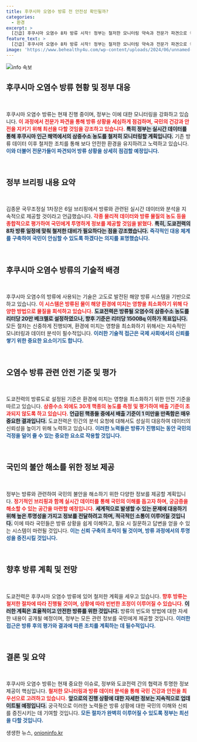 ```yaml
---
title: 후쿠시마 오염수 방류 전 안전성 확인될까?
categories:
  - 환경
excerpt: >
  [긴급] 후쿠시마 오염수 8차 방류 시작! 정부는 철저한 모니터링 약속과 전문가 파견으로 국민 건강 지킨다. 그들이 숨기고 있는 진실은? 클릭해서 확인하세요!
feature_text: >
  [긴급] 후쿠시마 오염수 8차 방류 시작! 정부는 철저한 모니터링 약속과 전문가 파견으로 국민 건강 지킨다. 그들이 숨기고 있는 진실은? 클릭해서 확인하세요!
image: 'https://www.behealthy4u.com/wp-content/uploads/2024/06/unnamed-file.png'
---
```


<p><img src="https://www.behealthy4u.com/wp-content/uploads/2024/06/unnamed-file.png" alt="info 속보" /></p>

<h2 data-ke-size="size26">후쿠시마 오염수 방류 현황 및 정부 대응</h2>

<p data-ke-size="size16">&nbsp;</p>

<p>후쿠시마 오염수 방류는 현재 진행 중이며, 정부는 이에 대한 모니터링을 강화하고 있습니다. <b><span style="color: #ee2323;">이 과정에서 전문가 파견을 통해 방류 상황을 세심하게 점검하며, 국민의 건강과 안전을 지키기 위해 최선을 다할 것임을 강조하고 있습니다.</span></b> <b><span style="background-color: #21538527;">특히 정부는 실시간 데이터를 통해 후쿠시마 인근 해역에서의 삼중수소 농도를 철저히 모니터링할 계획입니다.</span></b> 기존 방류 데이터 이후 철저한 조치를 통해 보다 안전한 환경을 유지하려고 노력하고 있습니다. <b><span style="color: #1a5490;">이와 더불어 전문가들이 파견되어 방류 상황을 상세히 점검할 예정입니다.</span></b></p>

<p data-ke-size="size16">&nbsp;</p>

<h2 data-ke-size="size26">정부 브리핑 내용 요약</h2>

<p data-ke-size="size16">&nbsp;</p>

<p>김종문 국무조정실 1차장은 6일 브리핑에서 방류와 관련된 실시간 데이터와 분석을 지속적으로 제공할 것이라고 언급했습니다. <b><span style="color: #ee2323;">각종 물리적 데이터와 방류 물질의 농도 등을 종합적으로 평가하여 국민에게 투명하게 정보를 제공할 것임을 밝혔다.</span></b> <b><span style="background-color: #21538527;">특히, 도쿄전력의 8차 방류 일정에 맞춰 철저한 대비가 필요하다는 점을 강조했습니다.</span></b> <b><span style="color: #1a5490;">즉각적인 대응 체계를 구축하여 국민이 안심할 수 있도록 하겠다는 의지를 표명했습니다.</span></b></p>

<p data-ke-size="size16">&nbsp;</p>

<h2 data-ke-size="size26">후쿠시마 오염수 방류의 기술적 배경</h2>

<p data-ke-size="size16">&nbsp;</p>

<p>후쿠시마 오염수의 방류에 사용되는 기술은 고도로 발전된 해양 방류 시스템을 기반으로 하고 있습니다. <b><span style="color: #ee2323;">이 시스템은 방류된 물이 해양 환경에 미치는 영향을 최소화하기 위해 다양한 방법으로 물질을 희석하고 있습니다.</span></b> <b><span style="background-color: #21538527;">도쿄전력은 방류될 오염수의 삼중수소 농도를 리터당 20만 베크렐로 설정하였으나, 향후 기준은 리터당 1500Bq 이하가 목표입니다.</span></b> 모든 절차는 신중하게 진행되며, 환경에 미치는 영향을 최소화하기 위해서는 지속적인 모니터링과 데이터 분석이 필수적입니다. <b><span style="color: #1a5490;">이러한 기술적 접근은 국제 사회에서의 신뢰를 쌓기 위한 중요한 요소이기도 합니다.</span></b></p>

<p data-ke-size="size16">&nbsp;</p>

<h2 data-ke-size="size26">오염수 방류 관련 안전 기준 및 평가</h2>

<p data-ke-size="size16">&nbsp;</p>

<p>도쿄전력의 방류도로 설정된 기준은 환경에 미치는 영향을 최소화하기 위한 안전 기준을 따르고 있습니다. <b><span style="color: #ee2323;">삼중수소 외에도 30개 핵종의 농도를 측정 및 평가하여 배출 기준이 초과되지 않도록 하고 있습니다.</span></b> <b><span style="background-color: #21538527;">언급된 핵종들 중에서 배출 기준이 1 미만을 만족함은 매우 중요한 결과입니다.</span></b> 도쿄전력은 민간의 분석 요청에 대해서도 성실히 대응하여 데이터의 신뢰성을 높이기 위해 노력하고 있습니다. <b><span style="color: #1a5490;">이러한 노력들은 방류가 진행되는 동안 국민의 걱정을 덜어 줄 수 있는 중요한 요소로 작용할 것입니다.</span></b></p>

<p data-ke-size="size16">&nbsp;</p>

<h2 data-ke-size="size26">국민의 불안 해소를 위한 정보 제공</h2>

<p data-ke-size="size16">&nbsp;</p>

<p>정부는 방류와 관련하여 국민의 불안을 해소하기 위한 다양한 정보를 제공할 계획입니다. <b><span style="color: #ee2323;">정기적인 브리핑과 함께 실시간 데이터를 통해 국민의 이해를 돕고자 하며, 궁금증을 해소할 수 있는 공간을 마련할 예정입니다.</span></b> <b><span style="background-color: #21538527;">세계적으로 발생할 수 있는 문제에 대응하기 위해 높은 투명성을 가지고 정보를 전달하려고 하며, 적극적인 소통이 이루어질 것입니다.</span></b> 이에 따라 국민들은 방류 상황을 쉽게 이해하고, 필요 시 질문하고 답변을 얻을 수 있는 시스템이 마련될 것입니다. <b><span style="color: #1a5490;">이는 신뢰 구축의 초석이 될 것이며, 방류 과정에서의 투명성을 증진시킬 것입니다.</span></b></p>

<p data-ke-size="size16">&nbsp;</p>

<h2 data-ke-size="size26">향후 방류 계획 및 전망</h2>

<p data-ke-size="size16">&nbsp;</p>

<p>도쿄전력은 후쿠시마 오염수 방류에 있어 철저한 계획을 세우고 있습니다. <b><span style="color: #ee2323;">향후 방류는 철저한 절차에 따라 진행될 것이며, 상황에 따라 빈번한 조정이 이루어질 수 있습니다.</span></b> <b><span style="background-color: #21538527;">이러한 계획은 효율적이고 안전한 방류를 위한 것입니다.</span></b> 방류의 빈도와 방법에 대한 자세한 내용이 공개될 예정이며, 정부는 모든 관련 정보를 국민에게 제공할 것입니다. <b><span style="color: #1a5490;">이러한 접근은 방류 후의 평가와 결과에 따른 조치를 계획하는 데 필수적입니다.</span></b></p>

<p data-ke-size="size16">&nbsp;</p>

<h2 data-ke-size="size26">결론 및 요약</h2>

<p data-ke-size="size16">&nbsp;</p>

<p>후쿠시마 오염수 방류는 현재 중요한 이슈로, 정부와 도쿄전력 간의 협력과 투명한 정보제공이 핵심입니다. <b><span style="color: #ee2323;">철저한 모니터링과 방류 데이터 분석을 통해 국민 건강과 안전을 최우선으로 고려하고 있습니다.</span></b> <b><span style="background-color: #21538527;">앞으로의 진행 상황에 대한 자세한 정보는 지속적으로 업데이트될 예정입니다.</span></b> 궁극적으로 이러한 노력들은 방류 상황에 대한 국민의 이해와 신뢰를 증진시키는 데 기여할 것입니다. <b><span style="color: #1a5490;">모든 절차가 완벽히 이루어질 수 있도록 정부는 최선을 다할 것입니다.</span></b></p>
생생한 뉴스, <a href="https://onioninfo.kr" rel="dofollow">onioninfo.kr</a>


